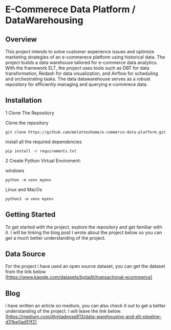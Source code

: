 # E-Commerece Data Platform / DataWarehousing 

## Overview
This project intends to solve customer experience issues and optimize marketing strategies of an e-commerece platform using historical data. The project builds a data warehouse tailored for e-commerce data analytics. With the framework ELT, the project uses tools such as DBT for data transformation, Redash for data visualization, and Airflow for scheduling and orchestrating tasks. The data datawarehouse serves as a robust repository for efficiently managing and querying e-commrece data.

## Installation
1 Clone The Repository 

  Clone the repository
  ```
  git clone https://github.com/melatteshome/e-commerce-data-platform.git
  ```
  install all the required dependencies
  ```
  pip install -r requirements.txt
  ```
2 Create Python Virtual Enviroment:

  windows
  ```
  python -m venv myenv
  ```
  Linux and MacOs

  ```
  python3 -m venv myenv
  ```
## Getting Started
To get started with the project, explore the repository and get familiar with it. I will be linking the blog post I wrote about the project below so you can get a much better understanding of the project.

## Data Source 
For the project i have used an open source dataset, you can get the dataset from the link below [https://www.kaggle.com/datasets/bytadit/transactional-ecommerce]
## Blog
i have written an article on medium, you can also check it out to get a better understanding of the project. I will leave the link below. [https://medium.com/@mtadesse813/data-warehousing-and-elt-pipeline-d31be0ad51f2]

